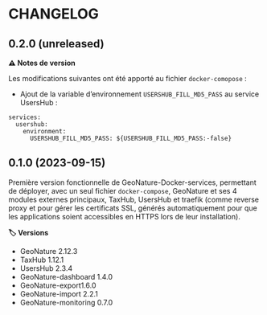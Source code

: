 CHANGELOG
=========

0.2.0 (unreleased)
------------------

**⚠️ Notes de version**

Les modifications suivantes ont été apporté au fichier `docker-comopose` :

- Ajout de la variable d’environnement `USERSHUB_FILL_MD5_PASS` au service UsersHub :

```
services:
  usershub:
    environment:
      USERSHUB_FILL_MD5_PASS: ${USERSHUB_FILL_MD5_PASS:-false}
```

0.1.0 (2023-09-15)
------------------

Première version fonctionnelle de GeoNature-Docker-services, permettant de déployer, avec un seul fichier `docker-compose`, GeoNature et ses 4 modules externes principaux, TaxHub, UsersHub et traefik (comme reverse proxy et pour gérer les certificats SSL, générés automatiquement pour que les applications soient accessibles en HTTPS lors de leur installation).

**🏷️ Versions**

- GeoNature 2.12.3
- TaxHub 1.12.1
- UsersHub 2.3.4
- GeoNature-dashboard 1.4.0
- GeoNature-export1.6.0
- GeoNature-import 2.2.1
- GeoNature-monitoring 0.7.0

